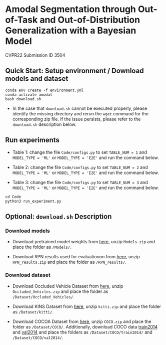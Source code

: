 # Amodal Segmentation through Out-of-Task and Out-of-Distribution Generalization with a Bayesian Model
CVPR22 Submission ID 3504

## Quick Start: Setup environment / Download models and dataset

```
conda env create -f environment.yml
conda activate amodal
bash download.sh
```

* In the case that `download.sh` cannot be executed properly, please identify the missing directory and rerun the `wget` command for the corresponding zip file. If the issue persists, please refer to the `download.sh` description below.

## Run experiments

* Table 1: change the file `Code/configs.py` to set `TABLE_NUM = 1` and `MODEL_TYPE = 'ML'` or `MODEL_TYPE = 'E2E'` and run the command below. 

* Table 2: change the file `Code/configs.py` to set `TABLE_NUM = 2` and `MODEL_TYPE = 'ML'` or `MODEL_TYPE = 'E2E'` and run the command below. 

* Table 3: change the file `Code/configs.py` to set `TABLE_NUM = 3` and `MODEL_TYPE = 'ML'` or `MODEL_TYPE = 'E2E'` and run the command below. 

```
cd Code
python3 run_experiment.py
```

## Optional: `download.sh` Description

### Download models

* Download pretrained model weights from [here](https://drive.google.com/file/d/1Py2nadGXyeNBwPDzrrrPaRsYyy-UVZE9/view?usp=sharing), unzip `Models.zip` and place the folder as `/Models/`.

* Download RPN results used for evaluatiooon from [here](https://drive.google.com/file/d/1SQlYawHkBggs6smS3FGH4nLrfGrp5A-d/view?usp=sharing), unzip `RPN_results.zip` and place the folder as `/RPN_results/`.

### Download dataset

* Download Occluded Vehicle Dataset from [here](https://drive.google.com/file/d/1hx6eErHtuR7TCGlQMyl2_03gXDTQw3Qm/view?usp=sharing), unzip `Occluded_Vehicles.zip` and place the folder as `/Dataset/Occluded_Vehicles/`.

* Download KINS Dataset from [here](https://drive.google.com/file/d/1DeaVbE_CwdIjogIPS3jCRKMOSqTGVloA/view?usp=sharing), unzip `kitti.zip` and place the folder as `/Dataset/kitti/`.

* Download COCOA Dataset from [here](https://drive.google.com/file/d/1n1vvOaT701dAttxxGeMKQa7k9OD_Ds51/view?usp=sharing), unzip `COCO.zip` and place the folder as `/Dataset/COCO/`. Additionally, download COCO data [train2014](http://images.cocodataset.org/zips/train2014.zip) and [val2014](http://images.cocodataset.org/zips/val2014.zip) and place the folders as `/Dataset/COCO/train2014/` and `/Dataset/COCO/val2014/`.



